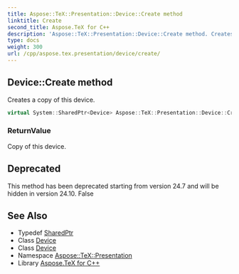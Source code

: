 ```yaml
---
title: Aspose::TeX::Presentation::Device::Create method
linktitle: Create
second_title: Aspose.TeX for C++
description: 'Aspose::TeX::Presentation::Device::Create method. Creates a copy of this device in C++.'
type: docs
weight: 300
url: /cpp/aspose.tex.presentation/device/create/
---
```

## Device::Create method


Creates a copy of this device.

```cpp
virtual System::SharedPtr<Device> Aspose::TeX::Presentation::Device::Create()
```


### ReturnValue

Copy of this device.

## Deprecated
This method has been deprecated starting from version 24.7 and will be hidden in version 24.10. False 

## See Also

* Typedef [SharedPtr](../../../system/sharedptr/)
* Class [Device](../)
* Class [Device](../)
* Namespace [Aspose::TeX::Presentation](../../)
* Library [Aspose.TeX for C++](../../../)
